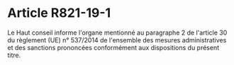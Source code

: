 # Article R821-19-1

<div align='left'>Le  Haut conseil informe l'organe mentionné au paragraphe 2 de l'article 30  du règlement (UE) n° 537/2014 de l'ensemble des mesures administratives  et des sanctions prononcées conformément aux dispositions du présent  titre.</div>